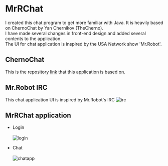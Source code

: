 # MrRChat

I created this chat program to get more familiar with Java. It is heavily based on ChernoChat by Yan Chernikov (TheCherno). </br>
I have made several changes in front-end design and added several contents to the application. </br>
The UI for chat application is inspired by the USA Network show 'Mr.Robot'.

## ChernoChat

This is the repository [link](https://github.com/TheCherno/ChernoChat) that this application is based on.

## Mr.Robot IRC

This chat application UI is inspired by Mr.Robot's IRC
![irc](https://user-images.githubusercontent.com/37096378/39094078-1c8586e2-4665-11e8-9e3e-14481004503a.png)


## MrRChat application

- Login</br></br>
![login](https://user-images.githubusercontent.com/37096378/39094296-431bd8c6-4668-11e8-8d9c-bbe8273e6786.PNG)

- Chat</br></br>
![chatapp](https://user-images.githubusercontent.com/37096378/39094348-0a40fe86-4669-11e8-9ba3-9e691aca54ab.PNG)
